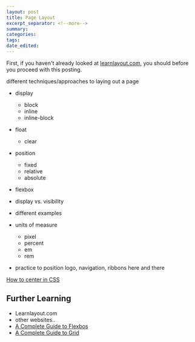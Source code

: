 ```yaml
---
layout: post	
title: Page Layout
excerpt_separator: <!--more-->
summary: 
categories:
tags:
date_edited:
---
```


First, if you haven't already looked at [learnlayout.com](http://learnlayout.com), you should before you proceed with this posting.

different techniques/approaches to laying out a page

- display
  - block
  - inline
  - inline-block

- float
  - clear

- position
  - fixed
  - relative
  - absolute

- flexbox

- display vs. visibility
  
- different examples


- units of measure
  - pixel
  - percent
  - em
  - rem

- practice to position logo, navigation, ribbons here and there


[How to center in CSS](http://howtocenterincss.com/)


## Further Learning
- Learnlayout.com
- other websites..
- [A Complete Guide to Flexbos](https://css-tricks.com/snippets/css/a-guide-to-flexbox/)
- [A Complete Guide to Grid](https://css-tricks.com/snippets/css/complete-guide-grid/)

